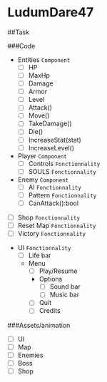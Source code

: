 # LudumDare47

##Task

###Code
- Entities `Component`
    - [ ] HP
    - [ ] MaxHp
    - [ ] Damage
    - [ ] Armor
    - [ ] Level
    - [ ] Attack()
    - [ ] Move()
    - [ ] TakeDamage()
    - [ ] Die()
    - [ ] IncreaseStat(stat)
    - [ ] IncreaseLevel()

- Player `Component`
   - [ ] Controls `Fonctionnality`
   - [ ] SOULS `Fonctionnality`

- Enemy `Component`
  - [ ] AI `Fonctionnality`
  - [ ] Pattern `Fonctionnality`
  - [ ] CanAttack():bool

- [ ] Shop `Fonctionnality`
- [ ] Reset Map `Fonctionnality`
- [ ] Victory `Fonctionnality`
- UI `Fonctionnality`
    - [ ] Life bar
    - Menu
        - [ ] Play/Resume
        - Options
            - [ ] Sound bar
            - [ ] Music bar
        - [ ] Quit
        - [ ] Credits

###Assets/animation
- [ ] UI
- [ ] Map
- [ ] Enemies
- [ ] Boss
- [ ] Shop
